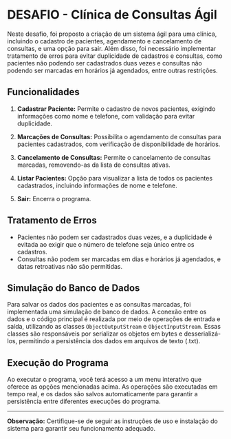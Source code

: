 # DESAFIO - Clínica de Consultas Ágil

Neste desafio, foi proposto a criação de um sistema ágil para uma clínica, incluindo o cadastro de pacientes, agendamento e cancelamento de consultas, e uma opção para sair. Além disso, foi necessário implementar tratamento de erros para evitar duplicidade de cadastros e consultas, como pacientes não podendo ser cadastrados duas vezes e consultas não podendo ser marcadas em horários já agendados, entre outras restrições.

## Funcionalidades

1. **Cadastrar Paciente:** Permite o cadastro de novos pacientes, exigindo informações como nome e telefone, com validação para evitar duplicidade.

2. **Marcações de Consultas:** Possibilita o agendamento de consultas para pacientes cadastrados, com verificação de disponibilidade de horários.

3. **Cancelamento de Consultas:** Permite o cancelamento de consultas marcadas, removendo-as da lista de consultas ativas.

4. **Listar Pacientes:** Opção para visualizar a lista de todos os pacientes cadastrados, incluindo informações de nome e telefone.

5. **Sair:** Encerra o programa.

## Tratamento de Erros

- Pacientes não podem ser cadastrados duas vezes, e a duplicidade é evitada ao exigir que o número de telefone seja único entre os cadastros.
- Consultas não podem ser marcadas em dias e horários já agendados, e datas retroativas não são permitidas.

## Simulação do Banco de Dados

Para salvar os dados dos pacientes e as consultas marcadas, foi implementada uma simulação de banco de dados. A conexão entre os dados e o código principal é realizada por meio de operações de entrada e saída, utilizando as classes `ObjectOutputStream` e `ObjectInputStream`. Essas classes são responsáveis por serializar os objetos em bytes e desserializá-los, permitindo a persistência dos dados em arquivos de texto (.txt).

## Execução do Programa

Ao executar o programa, você terá acesso a um menu interativo que oferece as opções mencionadas acima. As operações são executadas em tempo real, e os dados são salvos automaticamente para garantir a persistência entre diferentes execuções do programa.

---
**Observação:** Certifique-se de seguir as instruções de uso e instalação do sistema para garantir seu funcionamento adequado.

